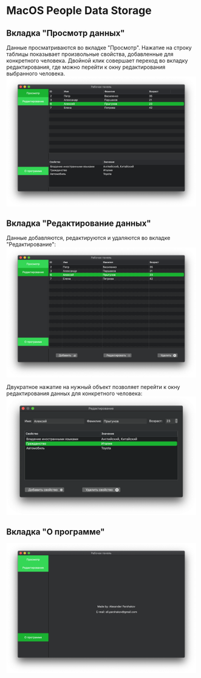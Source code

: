 # MacOS People Data Storage

## Вкладка "Просмотр данных"
Данные просматриваются во вкладке "Просмотр". Нажатие на строку таблицы показывает произвольные свойства, добавленные для конкретного человека. Двойной клик совершает переход во вкладку редактирования, где можно перейти к окну редактирования выбранного человека.
<img src="Images/Viewing.png" width= 500> 
## Вкладка "Редактирование данных"
Данные добавляются, редактируются и удаляются во вкладке "Редактирование":
<img src="Images/Pre-editing.png" width= 500> 

Двукратное нажатие на нужный объект позволяет перейти к окну редактирования данных для конкретного человека: 
<img src="Images/Editing.png" width= 500> 

## Вкладка "О программе"
<img src="Images/Program Info.png" width= 500> 